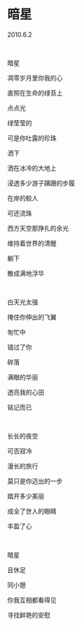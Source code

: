 # 暗星

2010.6.2

&emsp;

暗星

凋零岁月里你我的心

直照在生命的绿苔上

点点光

绿莹莹的

可是你吐露的珍珠

洒下

洒在冰冷的大地上

浸透多少游子蹒跚的步履

在岸的鲛人

可还流珠

西方天空那挣扎的余光

维持着世界的清醒

躺下

散成满地浮华

&emsp;

白天光太强

掩住你伸出的飞翼

匆忙中

错过了你

碎落

满眼的华丽

透亮我的心田

铭记而已

&emsp;

长长的夜空

可否寂冷

漫长的旅行

莫只是你迈出的一步

踏开多少美丽

成全了世人的眼睛

丰盈了心

&emsp;

暗星

且休足

同小憩

你我互相都看得见

寻找鲜艳的安慰

